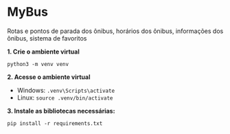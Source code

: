 # MyBus

Rotas e pontos de parada dos ônibus, horários dos ônibus, informações dos ônibus, sistema de favoritos

**1. Crie o ambiente virtual**

`python3 -m venv venv`

**2. Acesse o ambiente virtual**
* Windows: `.venv\Scripts\activate`
* Linux: `source .venv/bin/activate`

**3. Instale as bibliotecas necessárias:**

`pip install -r requirements.txt`
